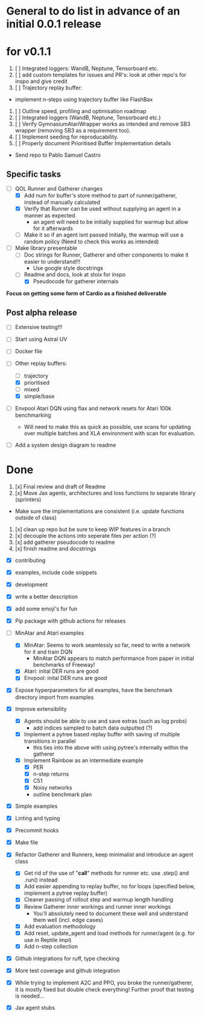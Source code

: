 # General to do list in advance of an initial 0.0.1 release

# for v0.1.1
1. [ ] Integrated loggers: WandB, Neptune, Tensorboard etc.
1. [ ] add custom templates for issues and PR's: look at other repo's for inspo and give credit
1. [ ] Trajectory replay buffer:
* implement n-steps using trajectory buffer like FlashBax
1. [ ] Outline speed, profiling and optimisation roadmap
1. [ ] Integrated loggers (WandB, Neptune, Tensorboard etc.)
1. [ ] Verify GymnasiumAtariWrapper works as intended and remove SB3 wrapper (removing SB3 as a requirement too).
1. [ ] Implement seeding for reproducability.
1. [ ] Properly document Prioritised Buffer Implementation details

* Send repo to Pablo Samuel Castro

## Specific tasks
* [ ] QOL Runner and Gatherer changes
  * [x] Add num for buffer's store method to part of runner/gatherer, instead of manually calculated
  * [x] Verify that Runner can be used without supplying an agent in a manner as expected
    * an agent will need to be initially supplied for warmup but allow for it afterwards
  * [ ] Make it so if an agent isnt passed initially, the warmup will use a random policy (Need to check this works as intended)

* [ ] Make library presentable
  * [ ] Doc strings for Runner, Gatherer and other components to make it easier to understand!!!
    * Use google style docstrings
  * [ ] Readme and docs, look at stoix for inspo
    * [x] Pseudocode for gatherer internals

__Focus on getting some form of Cardio as a finished deliverable__

## Post alpha release
* [ ] Extensive testing!!!

* [ ] Start using Astral UV

* [ ] Docker file

* [ ] Other replay buffers:
  * [ ] trajectory
  * [x] prioritised
  * [ ] mixed
  * [x] simple/base

* [ ] Envpool Atari DQN using flax and network resets for Atari 100k benchmarking
  * Will need to make this as quick as possible, use scans for updating over multiple batches
    and XLA environment with scan for evaluation.

* [ ] Add a system design diagram to readme

# Done
1. [x] Final review and draft of Readme
1. [x] Move Jax agents, architectures and loss functions to separate library (sprinters)
  * Make sure the implementations are consistent (i.e. update functions outside of class)

1. [x] clean up repo but be sure to keep WIP features in a branch
1. [x] decouple the actions into seperate files per action (?)
1. [x] add gatherer pseudocode to readme
1. [x] finish readme and docstrings
  * [x] contributing
  * [x] examples, include code snippets
  * [x] development
  * [x] write a better description
  * [x] add some emoji's for fun

* [x] Pip package with github actions for releases

* [ ] MinAtar and Atari examples
  * [x] MinAtar: Seems to work seamlessly so far, need to write a network for it and train DQN
    * MinAtar DQN appears to match performance from paper in initial benchmarks of Freeway!
  * [x] Atari: inital DER runs are good
  * [x] Envpool: inital DER runs are good

* [x] Expose hyperparameters for all examples, have the benchmark directory import from examples

* [x] Improve extensibility
  * [x] Agents should be able to use and save extras (such as log probs)
    * add indices sampled to batch data outputted (?)
  * [x] Implement a pytree based replay buffer with saving of multiple transitions in parallel
    * this ties into the above with using pytree's internally within the gatherer
  * [x] Implement Rainbow as an intermediate example
    * [x] PER
    * [x] n-step returns
    * [x] C51
    * [x] Noisy networks
    * outline benchmark plan

* [x] Simple examples
* [x] Linting and typing
* [x] Precommit hooks
* [x] Make file
* [x] Refactor Gatherer and Runners, keep minimalist and introduce an agent class
  * [x] Get rid of the use of "__call__" methods for runner etc. use .step() and .run() instead
  * [x] Add easier appending to replay buffer, no for loops (specified below, implement a pytree replay buffer)
  * [x] Cleaner passing of rollout step and warmup length handling
  * [x] Review Gatherer inner workings and runner inner workings
    * You'll absolutely need to document these well and understand them well (incl. edge cases)
  * [x] Add evaluation methodology
  * [x] Add reset, update_agent and load methods for runner/agent (e.g. for use in Reptile impl)
  * [x] Add n-step collection

* [x] Github integrations for ruff, type checking
* [x] More test coverage and github integration

* [x] While trying to implement A2C and PPO, you broke the runner/gatherer, it is mostly fixed
      but double check everything! Further proof that testing is needed...

* [x] Jax agent stubs
